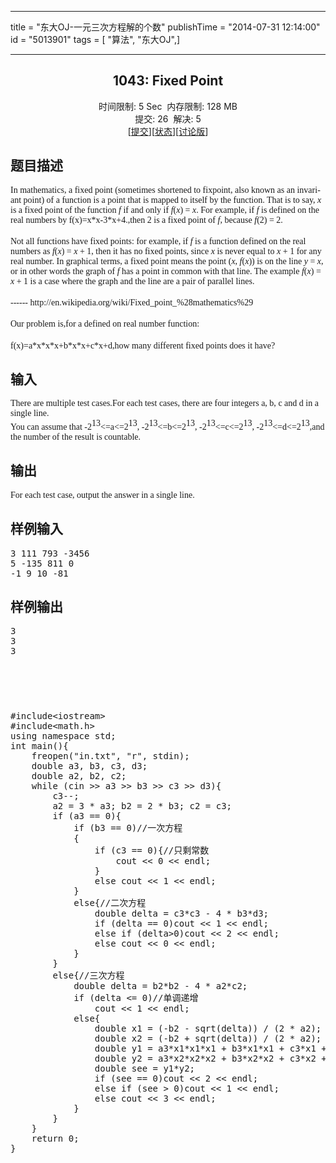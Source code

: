 ------------------
title = "东大OJ-一元三次方程解的个数"
publishTime = "2014-07-31 12:14:00"
id = "5013901"
tags = [ "算法", "东大OJ",]

--------------

<center>
<h2>1043: Fixed Point</h2>
<span class="green">时间限制: </span>5 Sec&nbsp;&nbsp;<span class="green">内存限制: </span>128 MB<br>
<span class="green">提交: </span>26&nbsp;&nbsp;<span class="green">解决: </span>5<br>
[<a target="_blank" href="http://acm.neu.edu.cn/hustoj/submitpage.php?id=1043">提交</a>][<a target="_blank" href="http://acm.neu.edu.cn/hustoj/problemstatus.php?id=1043">状态</a>][<a target="_blank" href="http://acm.neu.edu.cn/hustoj/bbs.php?pid=1043">讨论版</a>]</center>
<h2>题目描述</h2>
<div class="content">
<p style="margin-bottom:0.19in"><span style="font-family:微软雅黑"><span style="font-size:14px">In
</span></span><span style="font-family:微软雅黑"><span style="font-size:14px"><span lang="en-US">mathematics</span></span></span><span style="font-family:微软雅黑"><span style="font-size:14px">, a
</span></span><span style="font-family:微软雅黑"><span style="font-size:14px"><span lang="en-US">fixed point</span></span></span><span style="font-family:微软雅黑"><span style="font-size:14px"> (sometimes shortened to
</span></span><span style="font-family:微软雅黑"><span style="font-size:14px"><span lang="en-US">fixpoint</span></span></span><span style="font-family:微软雅黑"><span style="font-size:14px">, also known as an
</span></span><span style="font-family:微软雅黑"><span style="font-size:14px"><span lang="en-US">invariant point</span></span></span><span style="font-family:微软雅黑"><span style="font-size:14px">) of a</span></span><span style="font-family:微软雅黑"><span style="font-size:14px"><span lang="en-US">
 function </span></span></span><span style="font-family:微软雅黑"><span style="font-size:14px">is a point that is mapped to itself by the function. That is to say,
</span></span><span style="font-family:微软雅黑"><span style="font-size:14px"><em>x</em></span></span><span style="font-family:微软雅黑"><span style="font-size:14px"> is a fixed point of the function
</span></span><span style="font-family:微软雅黑"><span style="font-size:14px"><em>f</em></span></span><span style="font-family:微软雅黑"><span style="font-size:14px">
</span></span><span style="font-family:微软雅黑"><span style="font-size:14px"><span lang="en-US">if and only if
</span></span></span><span style="font-family:微软雅黑"><span style="font-size:14px"><em>f</em></span></span><span style="font-family:微软雅黑"><span style="font-size:14px">(</span></span><span style="font-family:微软雅黑"><span style="font-size:14px"><em>x</em></span></span><span style="font-family:微软雅黑"><span style="font-size:14px">)
 = </span></span><span style="font-family:微软雅黑"><span style="font-size:14px"><em>x</em></span></span><span style="font-family:微软雅黑"><span style="font-size:14px">. For example, if
</span></span><span style="font-family:微软雅黑"><span style="font-size:14px"><em>f</em></span></span><span style="font-family:微软雅黑"><span style="font-size:14px"> is defined on the</span></span><span style="font-family:微软雅黑"><span style="font-size:14px"><span lang="en-US">
 real numbers </span></span></span><span style="font-family:微软雅黑"><span style="font-size:14px">by</span></span><span style="font-family:微软雅黑"><span style="font-size:14px"><span lang="en-US"> f(x)=x*x-3*x&#43;4.,</span></span></span><span style="font-family:微软雅黑"><span style="font-size:14px">then
 2 is a fixed point of </span></span><span style="font-family:微软雅黑"><span style="font-size:14px"><em>f</em></span></span><span style="font-family:微软雅黑"><span style="font-size:14px">, because
</span></span><span style="font-family:微软雅黑"><span style="font-size:14px"><em>f</em></span></span><span style="font-family:微软雅黑"><span style="font-size:14px">(2) = 2.</span></span></p>
<p style="margin-bottom:0.19in; margin-top:0.19in"><span style="font-family:微软雅黑"><span style="font-size:14px">Not all functions have fixed points: for example, if
</span></span><span style="font-family:微软雅黑"><span style="font-size:14px"><em>f</em></span></span><span style="font-family:微软雅黑"><span style="font-size:14px"> is a function defined on the real numbers as
</span></span><span style="font-family:微软雅黑"><span style="font-size:14px"><em>f</em></span></span><span style="font-family:微软雅黑"><span style="font-size:14px">(</span></span><span style="font-family:微软雅黑"><span style="font-size:14px"><em>x</em></span></span><span style="font-family:微软雅黑"><span style="font-size:14px">)
 = </span></span><span style="font-family:微软雅黑"><span style="font-size:14px"><em>x</em></span></span><span style="font-family:微软雅黑"><span style="font-size:14px"> &#43; 1, then it has no fixed points, since
</span></span><span style="font-family:微软雅黑"><span style="font-size:14px"><em>x</em></span></span><span style="font-family:微软雅黑"><span style="font-size:14px"> is never equal to
</span></span><span style="font-family:微软雅黑"><span style="font-size:14px"><em>x</em></span></span><span style="font-family:微软雅黑"><span style="font-size:14px"> &#43; 1 for any real number. In graphical terms, a fixed point means the point (</span></span><span style="font-family:微软雅黑"><span style="font-size:14px"><em>x</em></span></span><span style="font-family:微软雅黑"><span style="font-size:14px">,
</span></span><span style="font-family:微软雅黑"><span style="font-size:14px"><em>f</em></span></span><span style="font-family:微软雅黑"><span style="font-size:14px">(</span></span><span style="font-family:微软雅黑"><span style="font-size:14px"><em>x</em></span></span><span style="font-family:微软雅黑"><span style="font-size:14px">))
 is on the line </span></span><span style="font-family:微软雅黑"><span style="font-size:14px"><em>y</em></span></span><span style="font-family:微软雅黑"><span style="font-size:14px"> =
</span></span><span style="font-family:微软雅黑"><span style="font-size:14px"><em>x</em></span></span><span style="font-family:微软雅黑"><span style="font-size:14px">, or in other words the</span></span><span style="font-family:微软雅黑"><span style="font-size:14px"><span lang="en-US">
 graph </span></span></span><span style="font-family:微软雅黑"><span style="font-size:14px">of
</span></span><span style="font-family:微软雅黑"><span style="font-size:14px"><em>f</em></span></span><span style="font-family:微软雅黑"><span style="font-size:14px">
</span></span><span style="font-family:微软雅黑"><span style="font-size:14px"><span lang="en-US"></span></span></span><span style="font-family:微软雅黑"><span style="font-size:14px">has a point in common with that line. The example
</span></span><span style="font-family:微软雅黑"><span style="font-size:14px"><em>f</em></span></span><span style="font-family:微软雅黑"><span style="font-size:14px">(</span></span><span style="font-family:微软雅黑"><span style="font-size:14px"><em>x</em></span></span><span style="font-family:微软雅黑"><span style="font-size:14px">)
 = </span></span><span style="font-family:微软雅黑"><span style="font-size:14px"><em>x</em></span></span><span style="font-family:微软雅黑"><span style="font-size:14px"> &#43; 1 is a case where the graph and the line are a pair of
</span></span><span style="font-family:微软雅黑"><span style="font-size:14px"><span lang="en-US">parallel
</span></span></span><span style="font-family:微软雅黑"><span style="font-size:14px">lines.</span></span></p>
<p style="margin-bottom:0.19in; margin-top:0.19in"><span style="font-family:微软雅黑"><span style="font-size:14px"><span lang="en-US">------
</span></span></span><span style="font-family:微软雅黑"><span style="font-size:14px">http://en.wikipedia.org/wiki/Fixed_point_%28mathematics%29</span></span></p>
<p lang="en-US" style="margin-bottom:0.19in; margin-top:0.19in"><span style="font-family:微软雅黑"><span style="font-size:14px">Our problem is,for a defined on real number function:
</span></span></p>
<p lang="en-US" style="margin-bottom:0in; margin-top:0.19in"><span style="font-family:微软雅黑"><span style="font-size:14px">f(x)=a*x*x*x&#43;b*x*x&#43;c*x&#43;d,how many different fixed points does it have? &nbsp; &nbsp;</span></span></p>
<p></p>
</div>
<h2>输入</h2>
<div class="content">
<p style="margin-bottom:0.17in"><span style="font-family:微软雅黑"><span style="font-size:14px"><span lang="en-US">There are multiple test cases.</span></span></span><span style="font-family:微软雅黑"><span style="font-size:14px">For each test cases, there are four
 integers a, b, </span></span><span style="font-family:微软雅黑"><span style="font-size:14px"><span lang="en-US">c</span></span></span><span style="font-family:微软雅黑"><span style="font-size:14px"> and
</span></span><span style="font-family:微软雅黑"><span style="font-size:14px"><span lang="en-US">d</span></span></span><span style="font-family:微软雅黑"><span style="font-size:14px"> in a single line.</span></span><span style="font-family:微软雅黑"><span style="font-size:14px"><br>
</span></span><span style="font-family:微软雅黑"><span style="font-size:14px">You can assume that
</span></span><span style="font-family:微软雅黑"><span style="font-size:14px"><span lang="en-US">-2</span></span></span><sup><span style="font-family:微软雅黑"><span style="font-size:14px"><span lang="en-US">13</span></span></span></sup><span style="font-family:微软雅黑"><span style="font-size:14px"><span lang="en-US">&lt;=a&lt;=2</span></span></span><sup><span style="font-family:微软雅黑"><span style="font-size:14px"><span lang="en-US">13</span></span></span></sup><span style="font-family:微软雅黑"><span style="font-size:14px">,
</span></span><span style="font-family:微软雅黑"><span style="font-size:14px"><span lang="en-US">-2</span></span></span><sup><span style="font-family:微软雅黑"><span style="font-size:14px"><span lang="en-US">13</span></span></span></sup><span style="font-family:微软雅黑"><span style="font-size:14px"><span lang="en-US">&lt;=b&lt;=2</span></span></span><sup><span style="font-family:微软雅黑"><span style="font-size:14px"><span lang="en-US">13</span></span></span></sup><span style="font-family:微软雅黑"><span style="font-size:14px">,
</span></span><span style="font-family:微软雅黑"><span style="font-size:14px"><span lang="en-US">-2</span></span></span><sup><span style="font-family:微软雅黑"><span style="font-size:14px"><span lang="en-US">13</span></span></span></sup><span style="font-family:微软雅黑"><span style="font-size:14px"><span lang="en-US">&lt;=c&lt;=2</span></span></span><sup><span style="font-family:微软雅黑"><span style="font-size:14px"><span lang="en-US">13</span></span></span></sup><span style="font-family:微软雅黑"><span style="font-size:14px">,
</span></span><span style="font-family:微软雅黑"><span style="font-size:14px"><span lang="en-US">-2</span></span></span><sup><span style="font-family:微软雅黑"><span style="font-size:14px"><span lang="en-US">13</span></span></span></sup><span style="font-family:微软雅黑"><span style="font-size:14px"><span lang="en-US">&lt;=d&lt;=2</span></span></span><sup><span style="font-family:微软雅黑"><span style="font-size:14px"><span lang="en-US">13</span></span></span></sup><span style="font-family:微软雅黑"><span style="font-size:14px"><span lang="en-US">,and
 the number of the result is countable.</span></span></span><span style="font-family:微软雅黑"><span style="font-size:14px">
</span></span></p>
<p></p>
</div>
<h2>输出</h2>
<div class="content">
<p style="margin-bottom:0.17in"><span style="font-family:微软雅黑"><span style="font-size:14px">For each test case, output the answer
</span></span><span style="font-family:微软雅黑"><span style="font-size:14px"><span lang="en-US"></span></span></span><span style="font-family:微软雅黑"><span style="font-size:14px">in a single line.</span></span></p>
<p></p>
</div>
<h2>样例输入</h2>
<pre class="content"><span class="sampledata">3 111 793 -3456
5 -135 811 0
-1 9 10 -81</span></pre>
<h2>样例输出</h2>
<pre class="content"><span class="sampledata">3
3
3</span></pre>
<pre class="content"><span class="sampledata">
</span></pre>
<pre class="content"><span class="sampledata">
</span></pre>
<pre class="content"><span class="sampledata"></span><pre name="code" class="cpp">#include&lt;iostream&gt;
#include&lt;math.h&gt;
using namespace std;
int main(){
	freopen(&quot;in.txt&quot;, &quot;r&quot;, stdin);
	double a3, b3, c3, d3;
	double a2, b2, c2;
	while (cin &gt;&gt; a3 &gt;&gt; b3 &gt;&gt; c3 &gt;&gt; d3){
		c3--;
		a2 = 3 * a3; b2 = 2 * b3; c2 = c3;
		if (a3 == 0){
			if (b3 == 0)//一次方程
			{
				if (c3 == 0){//只剩常数
					cout &lt;&lt; 0 &lt;&lt; endl;
				}
				else cout &lt;&lt; 1 &lt;&lt; endl;
			}
			else{//二次方程
				double delta = c3*c3 - 4 * b3*d3;
				if (delta == 0)cout &lt;&lt; 1 &lt;&lt; endl;
				else if (delta&gt;0)cout &lt;&lt; 2 &lt;&lt; endl;
				else cout &lt;&lt; 0 &lt;&lt; endl;
			}
		}
		else{//三次方程
			double delta = b2*b2 - 4 * a2*c2;
			if (delta &lt;= 0)//单调递增
				cout &lt;&lt; 1 &lt;&lt; endl;
			else{
				double x1 = (-b2 - sqrt(delta)) / (2 * a2);
				double x2 = (-b2 + sqrt(delta)) / (2 * a2);
				double y1 = a3*x1*x1*x1 + b3*x1*x1 + c3*x1 + d3;
				double y2 = a3*x2*x2*x2 + b3*x2*x2 + c3*x2 + d3;
				double see = y1*y2;
				if (see == 0)cout &lt;&lt; 2 &lt;&lt; endl;
				else if (see &gt; 0)cout &lt;&lt; 1 &lt;&lt; endl;
				else cout &lt;&lt; 3 &lt;&lt; endl;
			}
		}
	}
	return 0;
}</pre><br><br></pre>
        